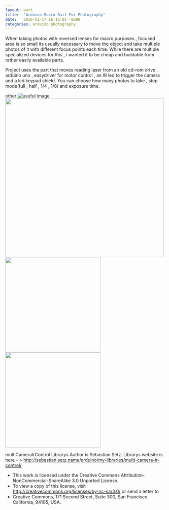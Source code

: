 ```yaml
---
layout: post
title:  "Arduino Macro Rail For Photography"
date:   2016-11-17 16:16:01 -0600
categories: arduino photography
---
```


When taking photos with reversed lenses for macro purposes , focused area is so small its usually necessary to move the object and take multiple photos of it with different focus points each time. While there are multiple specialized devices for this , i wanted it to be cheap and buildable from rather easily available parts.

Project uses the part that moves reading laser from an old cd-rom drive , arduino uno , easydriver for motor control , an IR led to trigger the camera and a lcd keypad shield. You can choose how many photos to take , step mode(full , half , 1/4 , 1/8) and exposure time.


other
![useful image]({{https://meolmez.github.io}}/assets/Setup.jpg)
<img src="https://github.com/MEolmez/Macro-Rail-v2/blob/master/Result1.jpg" width="500"/>
<img src="https://github.com/MEolmez/Macro-Rail-v2/blob/master/Setup.jpg" width="300"/>
<img src="https://i.imgur.com/lv97ckG.jpg" width="300"/>


multiCameraIrControl Librarys Author is Sebastian Setz. Librarys website is here - > http://sebastian.setz.name/arduino/my-libraries/multi-camera-ir-control/
* This work is licensed under the Creative Commons Attribution-NonCommercial-ShareAlike 3.0 Unported License.
* To view a copy of this license, visit http://creativecommons.org/licenses/by-nc-sa/3.0/ or send a letter to
* Creative Commons, 171 Second Street, Suite 300, San Francisco, California, 94105, USA.
